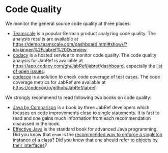 # Code Quality

We monitor the general source code quality at three places:

* [Teamscale](https://www.cqse.eu/de/produkte/teamscale/landing/) is a popular German product analyzing code quality. The analysis results are available at <https://demo.teamscale.com/dashboard.html#show//?id=kinnen%2FJabref%20Overview>.
* [codacy](https://www.codacy.com/) is a hosted service to monitor code quality. The code quality analysis for JabRef is available at <https://app.codacy.com/gh/JabRef/jabref/dashboard>, especially the [list of open issues](https://app.codacy.com/gh/JabRef/jabref/issues/index).
* [codecov](https://codecov.io/) is a solution to check code coverage of test cases. The code coverage metrics for JabRef are available at <https://codecov.io/github/JabRef/jabref>.

We strongly recommend to read following two books on code quality:

* [Java by Comparison](java.by-comparison.com/) is a book by three JabRef developers which focuses on code improvements close to single statements. It is fast to read and one gains much information from each recommendation discussed in the book.
* [Effective Java](https://www.oreilly.com/library/view/effective-java-3rd/9780134686097/) is the standard book for advanced Java programming. Did you know that `enum` is the [recommended way to enforce a singleton instance of a class](https://learning.oreilly.com/library/view/effective-java-3rd/9780134686097/ch2.xhtml#lev3)? Did you know that one should [refer to objects by their interfaces](https://learning.oreilly.com/library/view/effective-java-3rd/9780134686097/ch9.xhtml#lev64)?
